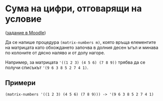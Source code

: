 Сума на цифри, отговарящи на условие
====================================
([задание в Moodle](https://learn.fmi.uni-sofia.bg/mod/assign/view.php?id=78253))

Да се напише процедура `(matrix-numbers m)`, която връща елементите на матрицата като обхождането започва в долния десен ъгъл и минава по колоните от дясно наляво и от долу нагоре.

Например, за матрицата `'((1 2 3) (4 5 6) (7 8 9))` трябва да се получи списъкът `'(9 6 3 8 5 2 7 4 1)`.

Примери
-------
`(matrix-numbers '((1 2 3) (4 5 6) (7 8 9))) -> '(9 6 3 8 5 2 7 4 1)`
